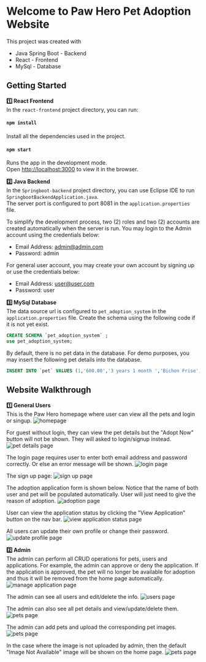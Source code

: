 # Welcome to Paw Hero Pet Adoption Website

This project was created with
- Java Spring Boot - Backend
- React - Frontend
- MySql - Database

## Getting Started
**1️⃣ React Frontend**\
In the `react-frontend` project directory, you can run:

#### `npm install`

Install all the dependencies used in the project. 

#### `npm start`

Runs the app in the development mode.\
Open [http://localhost:3000](http://localhost:3000) to view it in the browser.

**2️⃣ Java Backend**\
In the `Springboot-backend` project directory, you can use Eclipse IDE to run `SpringbootBackendApplication.java`. \
The server port is configured to port 8081 in the `application.properties` file. 

To simplify the development process, two (2) roles and two (2) accounts are created automatically when the server is run. You may login to the Admin account using the credentials below: 
- Email Address: admin@admin.com
- Password: admin

For general user account, you may create your own account by signing up or use the credentials below: 
- Email Address: user@user.com
- Password: user

**3️⃣ MySql Database**\
The data source url is configured to `pet_adoption_system` in the `application.properties` file. Create the schema using the following code if it is not yet exist. 

```sql
CREATE SCHEMA `pet_adoption_system` ;
use pet_adoption_system;
```

By default, there is no pet data in the database. For demo purposes, you may insert the following pet details into the database. 
```sql
INSERT INTO `pet` VALUES (1,'600.00','3 years 1 month ','Bichon Frise','Zoomba loves playing with other dogs although she tells them off if they get in her face and loves cuddles once she knows you , but don\'t growl at her as she panics. She is still wary of new people and needs slow introduction and for that reason she cant be homed with kids. In the right home Zoomba will make the most loyal and loving companion, she just needs to have a secure home. ','http://res.cloudinary.com/pawhero/image/upload/v1630576352/pawheroimages/njbwqpydwbcgat7k4wmv.png','Wodonga, VIC','Zoomba','Female','Dog'),(2,'650.00','2 years 5 months ','Boerboel','Meet Mac! He\'s one of the lucky ones to be rescued from a rural NSW pound to start his new journey in finding his forever home. He makes his foster parents laugh and is very much an easy going pup. He\'s a very loving and affectionate boy who shares his love between all the family. He draws lots of attention when out on walks because he loves to say \"hello\" and is such a stunning looking pup. Whilst he loves hanging with this family, he is also happy to just relax in his comfy bed, or patch of grass. He\'s also proven to be quite a water-baby and loves a good splash.','http://res.cloudinary.com/pawhero/image/upload/v1630577567/pawheroimages/ctlcrfjv9bfskzqnij2j.png','Wentworthville, NSW','Mac','Male','Dog'),(3,'500.00','2 years 3 months ','Collie','Hey there its Spock here. I\'m looking for a home that will allow me to be part of the family. I am only young and looking for someone who can train me and spend time with me so I can enjoy life to the fullest. I would prefer to be your one and only or if you have a mellow dog that would work too I don\'t really like dogs in my face too much its a bit scary. ','http://res.cloudinary.com/pawhero/image/upload/v1630583755/pawheroimages/cpgomppaybuaduwmglld.png','Riverhills, QLD','Spock','Female','Dog'),(4,'450.00','5 years 9 months ','Elkhound','Hi there, I\'m Radar!! I am a sweet older gentleman looking for my forever home. I would love my new family to be home more often than out as I get a little sad when your not there. When your home I will be your little shadow, following you and \'helping\' with all your daily chores.','http://res.cloudinary.com/pawhero/image/upload/v1630583685/pawheroimages/j0zbmihqbz9sjal3oqlp.png','Dakabin, QLD','RadarHeap','Male','Dog'),(5,'350.00','0 year 11 months ','Fox Terrier','Hello everyone thought I’ll introduce myself, my name is Missy. I’m an 11 month Dane X old puppy who really love humans, kids and other dogs. I’m not sure about cats as of yet! So far in life I’ve accomplished a few things; fully potty trained, can sit and give paw and most of all I can give the best slobbery kisses. My favorite things to do is running around, playing with a ball and taking long naps. But most of all is being with my humans, I understand that you guys have to go to work and I’m totally fine with that.\nI’ll just be waiting for your return with a big goofy smile on my face.','http://res.cloudinary.com/pawhero/image/upload/v1630583825/pawheroimages/b3nyilrfcsbgngwlv0av.png','Gladstone, QLD','Missy','Male','Dog'),(6,'400.00','3 years 6 months ','Japanese Spitz','He loves playing with toys and will bring balls back to play fetch. He loves his walks, he is strong but walks very well on lead. He is better suited to a home where someone is home more often and a home without children (he gets a bit over excited when they run around and throws his weight around). Trigger has not been tested with small dogs or cats. He currently sleeps through the night in a crate in his foster Mum’s bedroom. He has the short bursts of energy typical to greyhounds and spends the rest of his time lazing around. He has a big appetite and given half a chance will try to steal any unattended food. He very much loves human contact and would love to be your big sweet shadow.','http://res.cloudinary.com/pawhero/image/upload/v1630583975/pawheroimages/onk42qugnucmlnbpj0hj.png','Beaconsfield, VIC','Trigger','Male','Dog'),(7,'495.00','2 years 3 months ','Keeshond','We nicknamed him “Mr Energy”. So he is suited with a active family & best with another friendly dog. Would not suit an older person. He loves meeting other dogs, enjoys long walks. He comes when you whistle him. He still is very young & would benefit to doggie obedience classes or even agility. He still chew things if not kept busy. Loves his tucker & his occasional treat is a Pigs ear. Loves being inside & sleeps inside. Loves his cuddles. ','http://res.cloudinary.com/pawhero/image/upload/v1630584014/pawheroimages/ocsngro7j7gfafbt8v7w.png','Bribie Island, QLD','Ollie','Male','Dog'),(8,'550.00','1 year 1 month ','Lhasa Apso','This smooshy face girl is an absolute sweetheart. Gentle, placid, chilled and also very playful & energetic with the right doggy companions. Khiva enjoys many games of chase, rumbles, tuggy and bitey face with her foster siblings and will play for hours each day. Nothing quite like a long nap in the sun after an exhausting play session, and Khiva has her favourite spot on the lounge for a well earned snooze. She\'s usually side by side with her foster brother in all things dog. Super affectionate with no sense of personal space, this girl will always be wanting to sit by you (or on you) for a cuddle and pat. Deeply bonding with her humans is in her nature as is her want to be naturally protective over them. Khiva will alert at the slightest sign of trouble and tell whoever or whatever that she knows they\'re there with a deep, rumbly bark.','http://res.cloudinary.com/pawhero/image/upload/v1630584198/pawheroimages/knyyeqqhyripht6u6g3i.png','Razorback, NSW','Khiva','Female','Dog'),(9,'649.98','1 year 5 months ','Pomeranian','Gentle, sweet and engaging, his favourite pastimes are playing, eating and snoozing. He is intelligent, eager to please and highly trainable. To be happy and content, Rudi will require plenty of space to move around and exercise, especially while he\'s young. Secure fencing is a must. Preference will be given to homes where someone is around most of the time and/or there is another dog of compatible size in residence. Prior breed experience and a commitment to training will be viewed very favourably.','http://res.cloudinary.com/pawhero/image/upload/v1630584334/pawheroimages/y3nnnao8dpugzxkyy7bj.png','Warwick, QLD','Rudi','Male','Dog'),(10,'300.00','1 year 4 months ','Samoyed','Marla is a lovely blue girl who has so much love for people! She can be a little shy at first but warms up quickly and then she is affectionate and sweet. Marla can be boisterous at times, so would benefit from attending some training classes with her new person. She would love a home where she can spend time on the couch with her people - preferably after a nice daily stroll. Marla seems to enjoy the company of other dogs, so would be keen to meet a friendly male playmate. In her time at the shelter Marla has displayed certain signs of anxiety and is presently on medication.Marla is a lovely girl and could require this\nongoing care within the home and will need a owner committed to her on going needs.','http://res.cloudinary.com/pawhero/image/upload/v1630584446/pawheroimages/c0yspbtrplgh8lbmrpxo.png','Weston, ACT','Marla','Female','Dog'),(11,'400.00','1 year 11 months ','Schnauzer','Franklin was found wandering and eating garbage on the street. He was super skinny and sad. He was wearing a chain around his neck that caused some injury. He was not loved at all. We took him into our care while wondering whether his owner would come forward. Franklin was not claimed by his owner. He only weighed 20.4kg and was ravenously hungry all the time. We have had Franklin for a little more than 8 weeks - and you can see the difference in him. Good food, some love and compassion makes a huge difference! He is like a completely different dog!','http://res.cloudinary.com/pawhero/image/upload/v1630584543/pawheroimages/teticvmcvimtswsxjtxo.png','Gilgandra, NSW','Franklin','Male','Dog'),(12,'650.00','0 year 11 months ','Great Dane','The gentlest puppy in the litter, Astro\'s favourite pastimes are playing, eating and snoozing. He is intelligent, eager to please and highly trainable. He was born into a loving family environment and is well socialised. A typical Dane, he is a very chilled boy and just wants to be where his family is. To be happy and content, Astro will require plenty of space to move around and exercise, especially while he\'s young. Secure fencing is a must. Preference will be given to homes where someone is around most of the time and/or there is another dog of compatible size in residence. Prior breed experience and a commitment to training will be viewed very favourably.','http://res.cloudinary.com/pawhero/image/upload/v1630584635/pawheroimages/wcfhixfcrmfy45s5wqqt.png','Warwick, QLD','Astro','Male','Dog'),(13,'120.00','1 year 7 months ','Persian Cat','Misty is a smoochy princess. She is overly affectionate and loves to give you kisses, be kissed, loves pats, loves being picked up and loves sitting on your lap. She basically loves to be around you/with you at all times and will follow you around for love. She really is a great cat, she can be a little unsure with new people until you gain her trust but once she does it’s non stop love. She also loves to sleep with you in bed. Misty is a food thief and will steal your food any chance she gets haha! She also hates other cats so would be suited to a house where she can be the only kitty. Misty purrs constantly, likes to sit on your shoulders and honestly will be someones absolute best friend.','http://res.cloudinary.com/pawhero/image/upload/v1630585586/pawheroimages/jedhvhzgpp6syhj9e2n8.png','Mandalong, NSW','Misty','Female','Cat'),(14,'195.00','0 year 6 months ','Bengal Cat','I didn\'t have the best start in life, so I\'ve been named to be treated like a queen in my forever home! I\'ll let you call me Cleo for short. I\'m in foster care at the moment getting lots of love and warmth to help me become my best self. I would love a quiet household as my forever home. I\'m not good with dogs or kids or even women. But I have taken a fancy to my foster dad, so if you\'re a guy looking for just a quiet girl to sit with you and watch Netflix and have snacks, I\'m you\'re girl! You\'ll need lots of patience with me, I may take about a month to trust you, but when I do, I\'ll love you lots and will pur like a machine for you.','http://res.cloudinary.com/pawhero/image/upload/v1630585701/pawheroimages/hrsbfs37kus6v69spdym.png','Shenton Park, WA','Cleopatra','Male','Cat'),(15,'150.00','6 years 5 months ','Maine Coon','Sox is super affectionate like his brother Flynn. Both left on the street in a bag at 6 weeks not a great start to life. But with time lots of love and care he has turned into a loving boy. Sox loves to play, loves to be close to you. So if you can offer Sox a forever home that will love and care for him please get in touch. Sox is recommended as an inside cat only or approved cat enclosure to keep him safe.','http://res.cloudinary.com/pawhero/image/upload/v1630585776/pawheroimages/vtjnodsmdmxcpx8f58uq.png','Coopers Plains, QLD','Sox','Female','Cat'),(16,'150.00','2 years 1 month ','British Shorthair','Flynn is a little teddy bear. Loves his cuddles Loves his playtime. Loves his human. Just loves being around someone for company. He is an adorable little boy who had a rough start to life but with time, love and care he has grown into a beautiful loving little boy. A little puppy cat. Flynn is always near by – interested in what you are doing. Flynn has been vet checked had all his needles, de sexed, micro chipped, Flea and worm treated Flynn is recommended as an indoor cat only or an approved cat enclosure','http://res.cloudinary.com/pawhero/image/upload/v1630585823/pawheroimages/pz3erah20eiipngkdmnc.png','Coopers Plains, QLD','Flynn','Male','Cat'),(17,'85.00','1 year 11 months ','Ragdoll','Hi everyone my name is Theo and I would love to find my forever home with you. I love to give cuddles and and follow you around until you pat me. I love to play with balls with bells in them and love to play hide and seek in my tunnel. A screwed up piece of paper will keep me amused for hours. I love playing in any size boxes especially if you cut a few holes in it.','http://res.cloudinary.com/pawhero/image/upload/v1630585962/pawheroimages/pnai3gkwd9ouhsbzezd3.png','Wellington Point, QLD','Theo','Female','Cat'),(18,'165.00','6 years 10 months ','Sphynx Cat','Hi everyone my name is Goody. I was rescued from a small beach town in Queensland. I am very loving but not in to being picked up and carried around but I will be your ever faithful companion and do love to come and sit beside you and patted and patted and patted. I come as a bonded pair with my girlfriend Olli so we will only be adopted together.','http://res.cloudinary.com/pawhero/image/upload/v1630586015/pawheroimages/w6lq9y5ub5b5tyb5wwce.png','Hervey Bay, QLD','Goody','Male','Cat'),(19,'150.00','3 years 1 month ','American Shorthair','Hi everyone my name is Whiskey and I was saved from deathrow in a Queensland Pound. As you can see I am a big hunk of love and will keep you very warm at night in winter. I was close to 10kg when I first came to The Not Forgotten Ones Inc., but have lost quite a bit of weight and now only weigh in at 7.2kg. ','http://res.cloudinary.com/pawhero/image/upload/v1630586079/pawheroimages/o4wqsvhdz5xmmdwotj2c.png','Munruben, QLD','Whiskey','Male','Cat'),(20,'165.00','5 years 9 months ','Birman','I am a very shy little girl, but once I learn to trust you I will steal your heart. I love to play with all sorts of different toys and my boyfriend Goodi, whom I must be adopted with as a bonded pair. I was rescued from the streets on the Gold Coast after The Not Forgotten Ones Inc. had spent 2 months trying to trap my 2 brothers and I. I was quite easy to trap as I had a very badly broken leg from hip to foot and spent 7 weeks in hospital with our wonderful rescue vet, and 2 big operations later Dr Lance was able to not only save my leg, he also turned me from a wild, scared little girl to a wonderful loving little girl in the 7 weeks I was in hospital with him.','http://res.cloudinary.com/pawhero/image/upload/v1630586163/pawheroimages/adqg4efkglgtiqe600vt.png','Hervey Bay, QLD','Olli','Female','Cat'),(21,'100.00','8 years 2 months ','Toyger','Cyrus is a sweet, big, shy older boy. His time on the streets was hard - he still has a little scab on his nose that is healing, has almost no teeth and is FIV+. Amazingly, he is a big and beautiful docile boy who is comfortably settling into indoor life. Given his fair features and diagnosis, he would be better suited to an indoor life only from now on. Cyrus accepts all over body pats as long as your slow and gentle, he may give little hisses but it’s all for show as he’s never shown any signs of aggression. Being a little shy, he may hide at first but given time he will come out of his shell, he would enjoy a nice heated bed after living in the cold dirt for so long. He’s an expert with a litter box and very neat.','http://res.cloudinary.com/pawhero/image/upload/v1630586257/pawheroimages/z4brtmjgwonvohvt1pk9.png','Orelia, WA','Cyrus','Male','Cat'),(22,'100.00','2 years 1 month ','Kinkalow','For most of my life, as far back as I can remember, I lived very happily with my skin daddy until one day he just didn’t come home. I waited and waited as I knew how much he loved me and I loved him - he wouldn’t just leave without me, people came and said something I didn’t understand about him going to heaven, and that I would have to be surrendered to the pound. As you can imagine that was very scary, but the lovely lady there fed me and was so kind and reassuring. She told me not to worry and that someone from Perth Rescue Angels was coming to get me and that I would have lots of fun and love.','http://res.cloudinary.com/pawhero/image/upload/v1630586330/pawheroimages/usywlpsyqcycgcnwroav.png','Secret Harbour, WA','Nash','Male','Cat'),(23,'350.00','0 year 4 months ','Havana Brown','This fluffy, sweet faced kitten loves to cuddle with you! Once this little cutie becomes comfortable in your company, he will give you plenty of smooches and all of the love that you can imagine. Toby is very playful and loves to interact with all his kitten toys. He also enjoys gazing out the window, watching the world go by in the sunny Springtime. This friendly boy will make himself known with little trills and sweet meows, just for you. When he is content, he will also give off the loudest purr that will make you smile from ear to ear. At night times, he loves to be close to you, nestled in close for your comfort and warmth ','http://res.cloudinary.com/pawhero/image/upload/v1630586406/pawheroimages/bhtgcqklsrbc6j4xv0fo.png','Carrum Downs, VIC','Toby','Male','Cat'),(24,'200.00','1 year 2 months ','Burmilla','I came into the care of Perth Rescue Angels all the way from Newman! When I was found, I was homeless and on the streets with my four kittens, so I was very happy that we were able to make our way to the city in search of a better life. Now my kittens are all big and grown and I\'m hoping it\'s time for me to find my happily ever after! Just like most cats, food is definitely the way to my heart. I love chicken and salmon! I also like crunchy biscuits and Dine dinners, but I\'ll even be happy with cooked mince too! Yum yum yum! I\'m also a very clean and polite housemate and I\'m very good at using my litter tray.','http://res.cloudinary.com/pawhero/image/upload/v1630586517/pawheroimages/cymzqdwovljnem43ne4p.png','Rockingham, WA','Venus','Male','Cat');
```

## Website Walkthrough
**1️⃣ General Users**\
This is the Paw Hero homepage where user can view all the pets and login or singup. 
![homepage](/demo/homepage.JPG)

For guest without login, they can view the pet details but the "Adopt Now" button will not be shown. They will asked to login/signup instead.
![pet details page](/demo/defaultviewpet.JPG)

The login page requires user to enter both email address and password correctly. Or else an error message will be shown. 
![login page](/demo/login.JPG)

The sign up page: 
![sign up page](/demo/signup.JPG)

The adoption application form is shown below. Notice that the name of both user and pet will be populated automatically. User will just need to give the reason of adoption. 
![adoption page](/demo/adoptionpplicationform.JPG)

User can view the application status by clicking the "View Application" button on the nav bar. 
![view application status page](/demo/applicationstatus.JPG)

All users can update their own profile or change their password.
![update profile page](/demo/updateuserdetails.JPG)

**2️⃣ Admin**\
The admin can perform all CRUD operations for pets, users and applications. For example, the admin can approve or deny the application. If the application is approved, the pet will no longer be available for adoption and thus it will be removed from the home page automatically. 
![manage application page](/demo/viewapplicationlist.JPG)

The admin can see all users and edit/delete the info.
![users page](/demo/viewuserlist.JPG)

The admin can also see all pet details and view/update/delete them.
![pets page](/demo/viewpetlist.JPG)

The admin can add pets and upload the corresponding pet images. 
![pets page](/demo/adminaddpet.JPG)

In the case where the image is not uploaded by admin, then the default "Image Not Available" image will be shown on the home page.
![pets page](/demo/imagenotavail.JPG)

